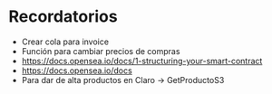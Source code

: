 # Recordatorios

- Crear cola para invoice
- Función para cambiar precios de compras
- https://docs.opensea.io/docs/1-structuring-your-smart-contract
- https://docs.opensea.io/docs
- Para dar de alta productos en Claro -> GetProductoS3
